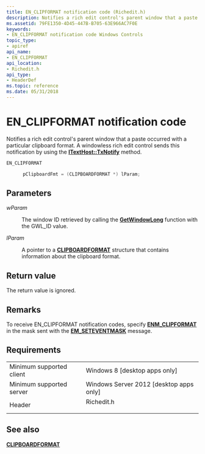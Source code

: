 ```yaml
---
title: EN_CLIPFORMAT notification code (Richedit.h)
description: Notifies a rich edit control's parent window that a paste occurred with a particular clipboard format. A windowless rich edit control sends this notification by using the ITextHost TxNotify method.
ms.assetid: 79FE1350-4D45-447B-B705-63E966AC7F0E
keywords:
- EN_CLIPFORMAT notification code Windows Controls
topic_type:
- apiref
api_name:
- EN_CLIPFORMAT
api_location:
- Richedit.h
api_type:
- HeaderDef
ms.topic: reference
ms.date: 05/31/2018
---
```


# EN\_CLIPFORMAT notification code

Notifies a rich edit control's parent window that a paste occurred with a particular clipboard format. A windowless rich edit control sends this notification by using the [**ITextHost::TxNotify**](/windows/desktop/api/Textserv/nf-textserv-itexthost-txnotify) method.


```C++
EN_CLIPFORMAT

      pClipboardFmt = (CLIPBOARDFORMAT *) lParam; 
```



## Parameters

<dl> <dt>

*wParam* 
</dt> <dd>

The window ID retrieved by calling the [**GetWindowLong**](https://docs.microsoft.com/windows/desktop/api/winuser/nf-winuser-getwindowlonga) function with the GWL\_ID value.

</dd> <dt>

*lParam* 
</dt> <dd>

A pointer to a [**CLIPBOARDFORMAT**](/windows/desktop/api/Richedit/ns-richedit-clipboardformat) structure that contains information about the clipboard format.

</dd> </dl>

## Return value

The return value is ignored.

## Remarks

To receive EN\_CLIPFORMAT notification codes, specify [**ENM\_CLIPFORMAT**](rich-edit-control-event-mask-flags.md) in the mask sent with the [**EM\_SETEVENTMASK**](em-seteventmask.md) message.

## Requirements



|                                     |                                                                                       |
|-------------------------------------|---------------------------------------------------------------------------------------|
| Minimum supported client<br/> | Windows 8 \[desktop apps only\]<br/>                                            |
| Minimum supported server<br/> | Windows Server 2012 \[desktop apps only\]<br/>                                  |
| Header<br/>                   | <dl> <dt>Richedit.h</dt> </dl> |



## See also

<dl> <dt>

[**CLIPBOARDFORMAT**](/windows/desktop/api/Richedit/ns-richedit-clipboardformat)
</dt> </dl>

 

 





